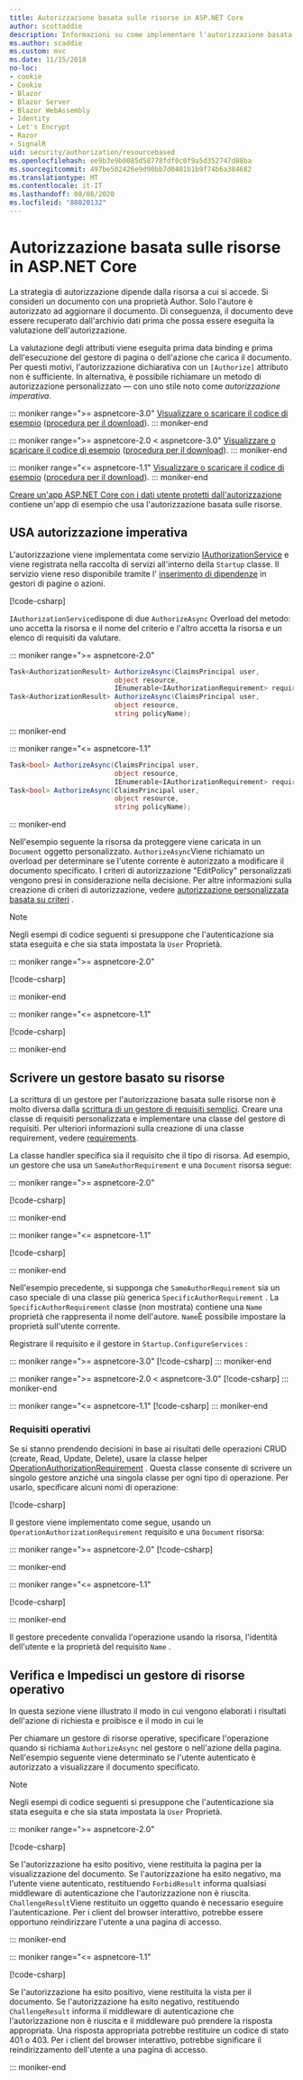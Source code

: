 ```yaml
---
title: Autorizzazione basata sulle risorse in ASP.NET Core
author: scottaddie
description: Informazioni su come implementare l'autorizzazione basata sulle risorse in un'app ASP.NET Core quando un attributo di autorizzazione non è sufficiente.
ms.author: scaddie
ms.custom: mvc
ms.date: 11/15/2018
no-loc:
- cookie
- Cookie
- Blazor
- Blazor Server
- Blazor WebAssembly
- Identity
- Let's Encrypt
- Razor
- SignalR
uid: security/authorization/resourcebased
ms.openlocfilehash: ee9b3e9b0085d58778fdf0c0f9a5d352747d88ba
ms.sourcegitcommit: 497be502426e9d90bb7d0401b1b9f74b6a384682
ms.translationtype: MT
ms.contentlocale: it-IT
ms.lasthandoff: 08/08/2020
ms.locfileid: "88020132"
---
```

# <a name="resource-based-authorization-in-aspnet-core"></a>Autorizzazione basata sulle risorse in ASP.NET Core

La strategia di autorizzazione dipende dalla risorsa a cui si accede. Si consideri un documento con una proprietà Author. Solo l'autore è autorizzato ad aggiornare il documento. Di conseguenza, il documento deve essere recuperato dall'archivio dati prima che possa essere eseguita la valutazione dell'autorizzazione.

La valutazione degli attributi viene eseguita prima data binding e prima dell'esecuzione del gestore di pagina o dell'azione che carica il documento. Per questi motivi, l'autorizzazione dichiarativa con un `[Authorize]` attributo non è sufficiente. In alternativa, è possibile richiamare un metodo di autorizzazione personalizzato &mdash; con uno stile noto come *autorizzazione imperativa*.

::: moniker range=">= aspnetcore-3.0"
[Visualizzare o scaricare il codice di esempio](https://github.com/dotnet/AspNetCore.Docs/tree/master/aspnetcore/security/authorization/resourcebased/samples/3_0) ([procedura per il download](xref:index#how-to-download-a-sample)).
::: moniker-end

 ::: moniker range=">= aspnetcore-2.0 < aspnetcore-3.0"
[Visualizzare o scaricare il codice di esempio](https://github.com/dotnet/AspNetCore.Docs/tree/master/aspnetcore/security/authorization/resourcebased/samples/2_2) ([procedura per il download](xref:index#how-to-download-a-sample)).
::: moniker-end

::: moniker range="<= aspnetcore-1.1"
[Visualizzare o scaricare il codice di esempio](https://github.com/dotnet/AspNetCore.Docs/tree/master/aspnetcore/security/authorization/resourcebased/samples/1_1) ([procedura per il download](xref:index#how-to-download-a-sample)).
::: moniker-end

[Creare un'app ASP.NET Core con i dati utente protetti dall'autorizzazione](xref:security/authorization/secure-data) contiene un'app di esempio che usa l'autorizzazione basata sulle risorse.

## <a name="use-imperative-authorization"></a>USA autorizzazione imperativa

L'autorizzazione viene implementata come servizio [IAuthorizationService](/dotnet/api/microsoft.aspnetcore.authorization.iauthorizationservice) e viene registrata nella raccolta di servizi all'interno della `Startup` classe. Il servizio viene reso disponibile tramite l' [inserimento di dipendenze](xref:fundamentals/dependency-injection) in gestori di pagine o azioni.

[!code-csharp[](resourcebased/samples/3_0/ResourceBasedAuthApp2/Controllers/DocumentController.cs?name=snippet_IAuthServiceDI&highlight=6)]

`IAuthorizationService`dispone di due `AuthorizeAsync` Overload del metodo: uno accetta la risorsa e il nome del criterio e l'altro accetta la risorsa e un elenco di requisiti da valutare.

::: moniker range=">= aspnetcore-2.0"

```csharp
Task<AuthorizationResult> AuthorizeAsync(ClaimsPrincipal user,
                          object resource,
                          IEnumerable<IAuthorizationRequirement> requirements);
Task<AuthorizationResult> AuthorizeAsync(ClaimsPrincipal user,
                          object resource,
                          string policyName);
```

::: moniker-end

::: moniker range="<= aspnetcore-1.1"

```csharp
Task<bool> AuthorizeAsync(ClaimsPrincipal user,
                          object resource,
                          IEnumerable<IAuthorizationRequirement> requirements);
Task<bool> AuthorizeAsync(ClaimsPrincipal user,
                          object resource,
                          string policyName);
```

::: moniker-end

<a name="security-authorization-resource-based-imperative"></a>

Nell'esempio seguente la risorsa da proteggere viene caricata in un `Document` oggetto personalizzato. `AuthorizeAsync`Viene richiamato un overload per determinare se l'utente corrente è autorizzato a modificare il documento specificato. I criteri di autorizzazione "EditPolicy" personalizzati vengono presi in considerazione nella decisione. Per altre informazioni sulla creazione di criteri di autorizzazione, vedere [autorizzazione personalizzata basata su criteri](xref:security/authorization/policies) .

> [!NOTE]
> Negli esempi di codice seguenti si presuppone che l'autenticazione sia stata eseguita e che sia stata impostata la `User` Proprietà.

::: moniker range=">= aspnetcore-2.0"

[!code-csharp[](resourcebased/samples/3_0/ResourceBasedAuthApp2/Pages/Document/Edit.cshtml.cs?name=snippet_DocumentEditHandler)]

::: moniker-end

::: moniker range="<= aspnetcore-1.1"

[!code-csharp[](resourcebased/samples/1_1/ResourceBasedAuthApp1/Controllers/DocumentController.cs?name=snippet_DocumentEditAction)]

::: moniker-end

## <a name="write-a-resource-based-handler"></a>Scrivere un gestore basato su risorse

La scrittura di un gestore per l'autorizzazione basata sulle risorse non è molto diversa dalla [scrittura di un gestore di requisiti semplici](xref:security/authorization/policies#security-authorization-policies-based-authorization-handler). Creare una classe di requisiti personalizzata e implementare una classe del gestore di requisiti. Per ulteriori informazioni sulla creazione di una classe requirement, vedere [requirements](xref:security/authorization/policies#requirements).

La classe handler specifica sia il requisito che il tipo di risorsa. Ad esempio, un gestore che usa un `SameAuthorRequirement` e una `Document` risorsa segue:

::: moniker range=">= aspnetcore-2.0"

[!code-csharp[](resourcebased/samples/3_0/ResourceBasedAuthApp2/Services/DocumentAuthorizationHandler.cs?name=snippet_HandlerAndRequirement)]

::: moniker-end

::: moniker range="<= aspnetcore-1.1"

[!code-csharp[](resourcebased/samples/1_1/ResourceBasedAuthApp1/Services/DocumentAuthorizationHandler.cs?name=snippet_HandlerAndRequirement)]

::: moniker-end

Nell'esempio precedente, si supponga che `SameAuthorRequirement` sia un caso speciale di una classe più generica `SpecificAuthorRequirement` . La `SpecificAuthorRequirement` classe (non mostrata) contiene una `Name` proprietà che rappresenta il nome dell'autore. `Name`È possibile impostare la proprietà sull'utente corrente.

Registrare il requisito e il gestore in `Startup.ConfigureServices` :

::: moniker range=">= aspnetcore-3.0"
[!code-csharp[](resourcebased/samples/3_0/ResourceBasedAuthApp2/Startup.cs?name=snippet_ConfigureServicesSample&highlight=4-8,10)]
::: moniker-end

 ::: moniker range=">= aspnetcore-2.0 < aspnetcore-3.0"
[!code-csharp[](resourcebased/samples/2_2/ResourceBasedAuthApp2/Startup.cs?name=snippet_ConfigureServicesSample&highlight=3-7,9)]
::: moniker-end

::: moniker range="<= aspnetcore-1.1"
[!code-csharp[](resourcebased/samples/1_1/ResourceBasedAuthApp1/Startup.cs?name=snippet_ConfigureServicesSample&highlight=3-7,9)]
::: moniker-end

### <a name="operational-requirements"></a>Requisiti operativi

Se si stanno prendendo decisioni in base ai risultati delle operazioni CRUD (create, Read, Update, Delete), usare la classe helper [OperationAuthorizationRequirement](/dotnet/api/microsoft.aspnetcore.authorization.infrastructure.operationauthorizationrequirement) . Questa classe consente di scrivere un singolo gestore anziché una singola classe per ogni tipo di operazione. Per usarlo, specificare alcuni nomi di operazione:

[!code-csharp[](resourcebased/samples/3_0/ResourceBasedAuthApp2/Services/DocumentAuthorizationCrudHandler.cs?name=snippet_OperationsClass)]

Il gestore viene implementato come segue, usando un `OperationAuthorizationRequirement` requisito e una `Document` risorsa:

 ::: moniker range=">= aspnetcore-2.0"
[!code-csharp[](resourcebased/samples/3_0/ResourceBasedAuthApp2/Services/DocumentAuthorizationCrudHandler.cs?name=snippet_Handler)]

::: moniker-end

::: moniker range="<= aspnetcore-1.1"

[!code-csharp[](resourcebased/samples/1_1/ResourceBasedAuthApp1/Services/DocumentAuthorizationCrudHandler.cs?name=snippet_Handler)]

::: moniker-end

Il gestore precedente convalida l'operazione usando la risorsa, l'identità dell'utente e la proprietà del requisito `Name` .

## <a name="challenge-and-forbid-with-an-operational-resource-handler"></a>Verifica e Impedisci un gestore di risorse operativo

In questa sezione viene illustrato il modo in cui vengono elaborati i risultati dell'azione di richiesta e proibisce e il modo in cui le

Per chiamare un gestore di risorse operative, specificare l'operazione quando si richiama `AuthorizeAsync` nel gestore o nell'azione della pagina. Nell'esempio seguente viene determinato se l'utente autenticato è autorizzato a visualizzare il documento specificato.

> [!NOTE]
> Negli esempi di codice seguenti si presuppone che l'autenticazione sia stata eseguita e che sia stata impostata la `User` Proprietà.

::: moniker range=">= aspnetcore-2.0"

[!code-csharp[](resourcebased/samples/3_0/ResourceBasedAuthApp2/Pages/Document/View.cshtml.cs?name=snippet_DocumentViewHandler&highlight=10-11)]

Se l'autorizzazione ha esito positivo, viene restituita la pagina per la visualizzazione del documento. Se l'autorizzazione ha esito negativo, ma l'utente viene autenticato, restituendo `ForbidResult` informa qualsiasi middleware di autenticazione che l'autorizzazione non è riuscita. `ChallengeResult`Viene restituito un oggetto quando è necessario eseguire l'autenticazione. Per i client del browser interattivo, potrebbe essere opportuno reindirizzare l'utente a una pagina di accesso.

::: moniker-end

::: moniker range="<= aspnetcore-1.1"

[!code-csharp[](resourcebased/samples/1_1/ResourceBasedAuthApp1/Controllers/DocumentController.cs?name=snippet_DocumentViewAction&highlight=11-12)]

Se l'autorizzazione ha esito positivo, viene restituita la vista per il documento. Se l'autorizzazione ha esito negativo, restituendo `ChallengeResult` informa il middleware di autenticazione che l'autorizzazione non è riuscita e il middleware può prendere la risposta appropriata. Una risposta appropriata potrebbe restituire un codice di stato 401 o 403. Per i client del browser interattivo, potrebbe significare il reindirizzamento dell'utente a una pagina di accesso.

::: moniker-end

